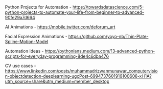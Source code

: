 Python Projects for Automation - https://towardsdatascience.com/5-python-projects-to-automate-your-life-from-beginner-to-advanced-90fe29a7d664

AI Animations - https://mobile.twitter.com/deforum_art

Facial Expression Animations - https://github.com/yoyo-nb/Thin-Plate-Spline-Motion-Model

Automation Ideas - https://pythonians.medium.com/13-advanced-python-scripts-for-everyday-programming-8de4c6dba476

CV use cases - https://www.linkedin.com/posts/muhammadrizwanmunawar_computervision-objectdetection-deeplearning-ugcPost-6994737601916100608-xH1A?utm_source=share&utm_medium=member_desktop
